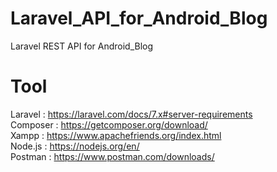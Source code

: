 # Laravel_API_for_Android_Blog
 Laravel REST API for Android_Blog

# Tool
Laravel : https://laravel.com/docs/7.x#server-requirements<br>
Composer : https://getcomposer.org/download/<br>
Xampp : https://www.apachefriends.org/index.html<br>
Node.js : https://nodejs.org/en/<br>
Postman : https://www.postman.com/downloads/<br>
